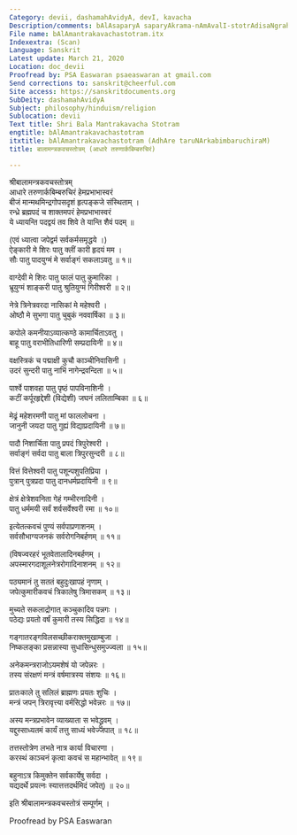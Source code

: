 ```yaml
---
Category: devii, dashamahAvidyA, devI, kavacha
Description/comments: bAlAsaparyA saparyAkrama-nAmAvalI-stotrAdisaNgrahaH
File name: bAlAmantrakavachastotram.itx
Indexextra: (Scan)
Language: Sanskrit
Latest update: March 21, 2020
Location: doc_devii
Proofread by: PSA Easwaran psaeaswaran at gmail.com
Send corrections to: sanskrit@cheerful.com
Site access: https://sanskritdocuments.org
SubDeity: dashamahAvidyA
Subject: philosophy/hinduism/religion
Sublocation: devii
Text title: Shri Bala Mantrakavacha Stotram
engtitle: bAlAmantrakavachastotram
itxtitle: bAlAmantrakavachastotram (AdhAre taruNArkabimbaruchiraM)
title: बालामन्त्रकवचस्तोत्रम् (आधारे तरुणार्कबिम्बरुचिरं)

---
```

  
 श्रीबालामन्त्रकवचस्तोत्रम्   
आधारे तरुणार्कबिम्बरुचिरं हेमप्रभाभास्वरं  
बीजं मान्मथमिन्द्रगोपसदृशं हृत्पङ्कजे संस्थिताम् ।  
रन्ध्रे ब्रह्मपदं च शाक्तमपरं हेमप्रभाभास्वरं  
ये ध्यायन्ति पदद्वयं तव शिवे ते यान्ति शैवं पदम् ॥  
  
(एवं ध्यात्वा जपेद्वर्म सर्वकर्मसमृद्धये ।)  
ऐङ्कारी मे शिरः पातु क्लीं कारी हृदयं मम ।  
सौः पातु पादयुग्मं मे सर्वाङ्गं सकलाऽवतु ॥ १॥  
  
वाग्देवी मे शिरः पातु फालं पातु कुमारिका ।  
भ्रूयुग्मं शाङ्करी पातु श्रुतियुग्मं गिरीश्वरी ॥ २॥  
  
नेत्रे त्रिनेत्रवरदा नासिकां मे महेश्वरी ।  
ओष्ठौ मे सुभगा पातु चुबुकं नववार्षिका ॥ ३॥  
  
कपोले कमनीयाऽव्यात्कण्ठे कामार्चिताऽवतु ।  
बाहू पातु वराभीतिधारिणी सम्प्रदायिनी ॥ ४॥  
  
वक्षस्त्रिकं च पद्माक्षी कुचौ काञ्चीनिवासिनी ।  
उदरं सुन्दरी पातु नाभिं नागेन्द्रवन्दिता ॥ ५॥  
  
पार्श्वे पाशवहा पातु पृष्ठं पापविनाशिनी ।  
कटीं कर्पूरहृद्देशी (विद्येशी) जघनं ललिताम्बिका ॥ ६॥  
  
मेढ्रं महेशरमणी पातु मां फाललोचना ।  
जानुनी जयदा पातु गुह्यं विद्याप्रदायिनी ॥ ७॥  
  
पादौ निशार्चिता पातु प्रपदं त्रिपुरेश्वरी ।  
सर्वाङ्गं सर्वदा पातु बाला त्रिपुरसुन्दरी ॥ ८॥  
  
वित्तं वित्तेश्वरी पातु पशून्पशुपतिप्रिया ।  
पुत्रान् पुत्रप्रदा पातु दानधर्मप्रदायिनी ॥ ९॥  
  
क्षेत्रं क्षेत्रेशवनिता गेहं गम्भीरनादिनी ।  
पातु धर्ममयी सर्वं शर्वसर्वेश्वरी रमा ॥ १०॥  
  
इत्येतत्कवचं पुण्यं सर्वपाप्रणाशनम् ।  
सर्वसौभाग्यजनकं सर्वरोगनिबर्हणम् ॥ ११॥  
  
(विषज्वरहरं भूतवेतालादिनबर्हणम् ।  
अपस्मारगदाशूलनेत्ररोगादिनाशनम् ॥ १२॥  
  
पठ्यमानं तु सततं बहुदुःखापहं नृणाम् ।  
जपेत्कुमारीकवचं त्रिकालेषु त्रिमासकम् ॥ १३॥  
  
मुच्यते सकलाद्रोगात् कञ्चुकादिव पन्नगः ।  
पठेद्यः प्रयतो वर्षं कुमारी तस्य सिद्धिदा ॥ १४॥  
  
गङ्गातरङ्गविलसच्छीकराक्तमुखाम्बुजा ।  
निष्कलङ्का प्रसन्नास्या सुधासिन्धुसमुज्ज्वला ॥ १५॥  
  
अनेकमन्त्रराजोऽयमशेषं यो जपेन्नरः ।  
तस्य संरक्षणं मन्त्रं वर्षमात्रस्य संशयः ॥ १६॥  
  
प्रातःकाले तु सलिलं ब्राह्मणः प्रयतः शुचिः ।  
मन्त्रं जपन् त्रिरावृत्त्या वर्मसिद्धो भवेन्नरः ॥ १७॥  
  
अस्य मन्त्रप्रभावेन व्याख्याता स भवेद्ध्रुवम् ।  
यद्दुस्साध्यतमं कार्यं तत्तु साध्यं भवेज्जपात् ॥ १८॥  
  
तत्तस्तोत्रेण लभते नात्र कार्या विचारणा ।  
करस्थं काञ्चनं कृत्वा कवचं स महान्भावेत् ॥ १९॥  
  
बहुनाऽत्र किमुक्तेन सर्वकार्येषु सर्वदा ।  
यद्यदर्थे प्रयत्नः स्यात्तत्तदर्थमिदं जपेत्) ॥ २०॥  
  
इति श्रीबालामन्त्रकवचस्तोत्रं सम्पूर्णम् ।  
  
  
Proofread by PSA Easwaran   
  
